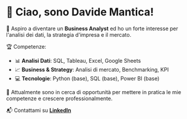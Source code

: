 # 👋 Ciao, sono Davide Mantica!
🎯 Aspiro a diventare un **Business Analyst** ed ho un forte interesse per l'analisi dei dati, la strategia d'impresa e il mercato.

🏆 Competenze:
- 📊 **Analisi Dati**: SQL, Tableau, Excel, Google Sheets
- 📈 **Business & Strategy**: Analisi di mercato, Benchmarking, KPI
- 💻 **Tecnologie**: Python (base), SQL (base), Power BI (base)

🔎 Attualmente sono in cerca di opportunità per mettere in pratica le mie competenze e crescere professionalmente.

📬 Contattami su **[LinkedIn](https://www.linkedin.com/in/davide-mantica/)**  
